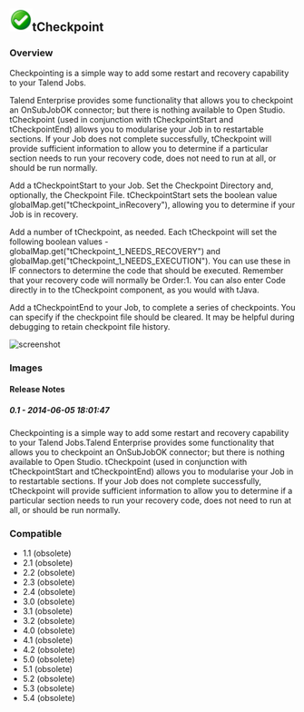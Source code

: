 ## <img src='./logo.jpg' width='40' height='40'>tCheckpoint

### Overview
Checkpointing is a simple way to add some restart and recovery capability to your Talend Jobs.

Talend Enterprise provides some functionality that allows you to checkpoint an OnSubJobOK connector; but there is nothing available to Open Studio. tCheckpoint (used in conjunction with tCheckpointStart and tCheckpointEnd) allows you to modularise your Job in to restartable sections. If your Job does not complete successfully, tCheckpoint will provide sufficient information to allow you to determine if a particular section needs to run your recovery code, does not need to run at all, or should be run normally.

Add a tCheckpointStart to your Job. Set the Checkpoint Directory and, optionally, the Checkpoint File. tCheckpointStart sets the boolean value globalMap.get("tCheckpoint_inRecovery"), allowing you to determine if your Job is in recovery.

Add a number of tCheckpoint, as needed. Each tCheckpoint will set the following boolean values - globalMap.get("tCheckpoint_1_NEEDS_RECOVERY") and globalMap.get("tCheckpoint_1_NEEDS_EXECUTION"). You can use these in IF connectors to determine the code that should be executed. Remember that your recovery code will normally be Order:1. You can also enter Code directly in to the tCheckpoint component, as you would with tJava.

Add a tCheckpointEnd to your Job, to complete a series of checkpoints. You can specify if the checkpoint file should be cleared. It may be helpful during debugging to retain checkpoint file history.


![screenshot](https://talendforge.org/exchange/tos/upload_tos/extension-1162/screenshot.jpg)
### Images




#### Release Notes

##### 0.1 - 2014-06-05 18:01:47
 Checkpointing is a simple way to add some restart and recovery capability to your Talend Jobs.Talend Enterprise provides some functionality that allows you to checkpoint an OnSubJobOK connector; but there is nothing available to Open Studio. tCheckpoint (used in conjunction with tCheckpointStart and tCheckpointEnd) allows you to modularise your Job in to restartable sections. If your Job does not complete successfully, tCheckpoint will provide sufficient information to allow you to determine if a particular section needs to run your recovery code, does not need to run at all, or should be run normally.
### Compatible
 -  1.1 (obsolete)
 -   2.1 (obsolete)
 -   2.2 (obsolete)
 -   2.3 (obsolete)
 -   2.4 (obsolete)
 -   3.0 (obsolete)
 -   3.1 (obsolete)
 -   3.2 (obsolete)
 -   4.0 (obsolete)
 -   4.1 (obsolete)
 -   4.2 (obsolete)
 -   5.0 (obsolete)
 -   5.1 (obsolete)
 -   5.2 (obsolete)
 -   5.3 (obsolete)
 -   5.4 (obsolete)